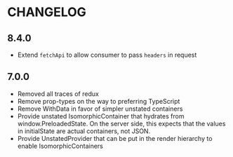 CHANGELOG
=========

8.4.0
-----

* Extend `fetchApi` to allow consumer to pass `headers` in request

7.0.0
-----
* Removed all traces of redux
* Remove prop-types on the way to preferring TypeScript
* Remove WithData in favor of simpler unstated containers
* Provide unstated IsomorphicContainer that hydrates from window.PreloadedState. On the server side, this expects that the values in initialState are actual containers, not JSON.
* Provide UnstatedProvider that can be put in the render hierarchy to enable IsomorphicContainers

